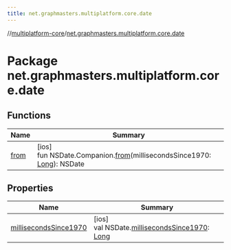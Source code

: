 ```yaml
---
title: net.graphmasters.multiplatform.core.date
---
```

//[multiplatform-core](../../index.html)/[net.graphmasters.multiplatform.core.date](index.html)



# Package net.graphmasters.multiplatform.core.date



## Functions


| Name | Summary |
|---|---|
| [from](from.html) | [ios]<br>fun NSDate.Companion.[from](from.html)(millisecondsSince1970: [Long](https://kotlinlang.org/api/latest/jvm/stdlib/kotlin/-long/index.html)): NSDate |


## Properties


| Name | Summary |
|---|---|
| [millisecondsSince1970](milliseconds-since1970.html) | [ios]<br>val NSDate.[millisecondsSince1970](milliseconds-since1970.html): [Long](https://kotlinlang.org/api/latest/jvm/stdlib/kotlin/-long/index.html) |

